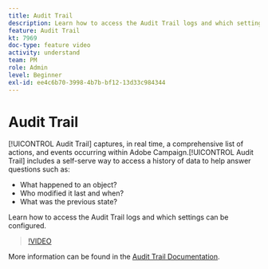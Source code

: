 ```yaml
---
title: Audit Trail
description: Learn how to access the Audit Trail logs and which settings can be configured.
feature: Audit Trail
kt: 7969
doc-type: feature video
activity: understand
team: PM
role: Admin
level: Beginner
exl-id: ee4c6b70-3998-4b7b-bf12-13d33c984344
---
```

# Audit Trail

[!UICONTROL Audit Trail] captures, in real time, a comprehensive list of actions, and events occurring within Adobe Campaign.[!UICONTROL Audit Trail] includes a self-serve way to access a history of data to help answer questions such as:

* What happened to an object?
* Who modified it  last and when?
* What was the previous state?

Learn how to access the Audit Trail logs and which settings can be configured.

>[!VIDEO](https://video.tv.adobe.com/v/27425?quality=12)

More information can be found in the [Audit Trail Documentation](https://experienceleague.adobe.com/docs/campaign-classic/using/monitoring-campaign-classic/production-procedures/audit-trail.html).
